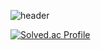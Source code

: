 ![header](https://capsule-render.vercel.app/api?type=waving&color=auto&height=300&section=header&text=Jiho%20Seo's%20Repo.&fontSize=90)<br>

[![Solved.ac Profile](http://mazassumnida.wtf/api/generate_badge?boj=ksdk6145)](https://solved.ac/ksdk6145)


